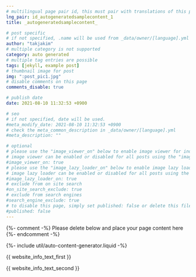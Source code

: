 ```yaml
---
# multilingual page pair id, this must pair with translations of this page. (This name must be unique)
lng_pair: id_autogeneratedsamplecontent_1
title: _autogeneratedsamplecontent_

# post specific
# if not specified, .name will be used from _data/owner/[language].yml
author: "takjakim"
# multiple category is not supported
category: auto generated
# multiple tag entries are possible
tags: [jekyll, example post]
# thumbnail image for post
img: ":post_pic1.jpg"
# disable comments on this page
comments_disable: true

# publish date
date: 2021-08-10 11:32:53 +0900

# seo
# if not specified, date will be used.
#meta_modify_date: 2021-08-10 11:32:53 +0900
# check the meta_common_description in _data/owner/[language].yml
#meta_description: ""

# optional
# please use the "image_viewer_on" below to enable image viewer for individual pages or posts (_posts/ or [language]/_posts folders).
# image viewer can be enabled or disabled for all posts using the "image_viewer_posts: true" setting in _data/conf/main.yml.
#image_viewer_on: true
# please use the "image_lazy_loader_on" below to enable image lazy loader for individual pages or posts (_posts/ or [language]/_posts folders).
# image lazy loader can be enabled or disabled for all posts using the "image_lazy_loader_posts: true" setting in _data/conf/main.yml.
#image_lazy_loader_on: true
# exclude from on site search
#on_site_search_exclude: true
# exclude from search engines
#search_engine_exclude: true
# to disable this page, simply set published: false or delete this file
#published: false
---
```


{%- comment -%} Please delete below and place your page content here {%- endcomment -%}

{%- include util/auto-content-generator.liquid -%}

<!-- outline-start -->

{{ website_info_text_first }}

<!-- outline-end -->

{{ website_info_text_second }}
